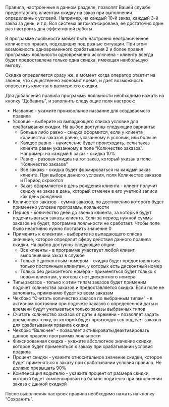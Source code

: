 Правила, настроенные в данном разделе, позволят Вашей службе предоставлять клиентам скидку на заказ при выполнении определенных условий. Например, на каждый 10-й заказ, каждый 3-й заказ за день, и т.д. Вся система автоматизирована, ее достаточно один раз настроить для эффективной работы.

В программе лояльности может быть настроено неограниченное количество правил, подходящих под разные ситуации. При этом возможность одновременного срабатывания 2 и более правил программы лояльности одновременно исключена - клиенту всегда будет предоставлена только одна скидка, имеющая наибольшую выгоду.

Скидка определяется сразу же, в момент когда оператор ответит на звонок, что существенно экономит время, и дает возможность оповестить клиента о размере его скидки.

Для добавления правила программы лояльности необходимо нажать на кнопку “Добавить”, и заполнить следующие поля настроек:

* Название - укажите произвольное название для создаваемого правила
* Условие - выберите из выпадающего списка условие для срабатывания скидки. На выбор доступны следующие варианты:
    * Больше либо равно - скидка оформится, если у клиента количество заказов равно, указанному в условии, или больше
    * Каждое равно - начисление будет происходить, если заказ клиента равен указанному в поле “Количество заказов“. Например: на каждый 6 заказ - скидка 10%
    * Равно - разовая скидка на тот заказ, который указан в поле “Количество заказов”
    * Все заказы - скидка будет формироваться на каждый заказ клиента. При выборе данного условия, поля Количество заказов и Период скроются
    * Заказ оформляется в день рождения клиента - клиент получит скидку на заказ в день, который отмечен в его учетной записи как день рождения
* Количество заказов - сумма заказов, по достижению которого будет применено условие программы лояльности
* Период - количество дней до звонка клиента, за которые будут подсчитываться заказы клиента. Если за период нужной суммы заказов не будет, программа лояльности не сработает. Чтобы поле было неактивно нужно поставить значение 0
* Применять к клиентам - выберите из выпадающего списка значение, которое определит сферу действия данного правила скидки. На выбор доступны следующие опции:
    * Все клиенты - в программе участвует любой клиент, выполнивший заказ в службе
    * Только с дисконтным номером - скидка будет предоставляться только постоянным клиентам, у которых есть дисконтный номер
    * Только без дисконтного номера - применяться будет только к новым клиентам, у которых нет дисконтного номера
* Типы заказов - только к этим типам заказов будет применим подсчет количества заказов и предоставляется скидка. Если поле не заполнять, применимо будет ко всем заказам
* Чекбокс “Считать количество заказов по выбранным типам” - в активном состоянии при подсчете заказов с определенной даты и времени будут учитываться только заказы выбранных типов
* Считать количество заказов от даты и времени - позволяет задать временную точку, от которой будет производиться подсчет заказов для срабатывания правила скидки
* Чекбокс “Включен” - позволяет активировать/деактивировать данное правило программы лояльности
* Фиксированная скидка - укажите абсолютное значение скидки, которое будет применяться к заказу при срабатывании условия правила
* Процент скидки - укажите относительное значение скидки, которое будет применяться к заказу при срабатывании условия правила. Не должно превышать 90%
* Компенсация водителю - укажите процент от размера скидки, который будет компенсирован на баланс водителю при выполнении заказа с данной скидкой

После выполнения настроек правила необходимо нажать на кнопку “Сохранить”.